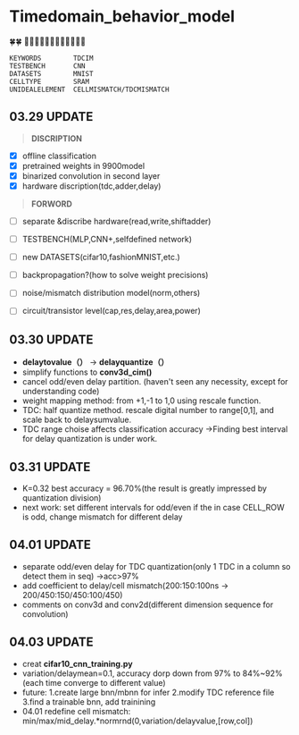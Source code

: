 # Timedomain_behavior_model 

:four_leaf_clover::four_leaf_clover:
:hamster::cow::tiger::rabbit::dragon::snake::horse::sheep::monkey::chicken::dog::pig:

```
KEYWORDS        TDCIM  
TESTBENCH       CNN  
DATASETS        MNIST  
CELLTYPE        SRAM  
UNIDEALELEMENT  CELLMISMATCH/TDCMISMATCH  
```


**03.29 UPDATE**  
--
>**DISCRIPTION**  
- [x] offline classification  
- [x] pretrained weights in 9900model
- [x] binarized convolution in second layer 
- [x] hardware discription(tdc,adder,delay)

>**FORWORD**
- [ ] separate &discribe hardware(read,write,shiftadder)
- [ ] TESTBENCH(MLP,CNN+,selfdefined network)
- [ ] new DATASETS(cifar10,fashionMNIST,etc.)
- [ ] backpropagation?(how to solve weight precisions)
- [ ] noise/mismatch distribution model(norm,others)
- [ ] circuit/transistor level(cap,res,delay,area,power)


**03.30 UPDATE**
--
- **delaytovalue（）** -> **delayquantize（）**  
- simplify functions to **conv3d_cim()**  
- cancel odd/even delay partition. (haven't seen any necessity, except for understanding code)  
- weight mapping method: from +1,-1 to 1,0 using rescale function.  
- TDC: half quantize method. rescale digital number to range[0,1], and scale back to delaysumvalue.  
- TDC range choise affects classification accuracy ->Finding best interval for delay quantization is under work.


**03.31 UPDATE**
--
- K=0.32 best accuracy = 96.70%(the result is greatly impressed by quantization division)
- next work: set different intervals for odd/even if the in case CELL_ROW is odd, change mismatch for different delay


**04.01 UPDATE**
--
- separate odd/even delay for TDC quantization(only 1 TDC in a column so detect them in seq) ->acc>97%
- add coefficient to delay/cell mismatch(200:150:100ns -> 200/450:150/450:100/450)
- comments on conv3d and conv2d(different dimension sequence for convolution)

**04.03 UPDATE**
--
- creat **cifar10_cnn_training.py**
- variation/delaymean=0.1, accuracy dorp down from 97% to 84%~92%(each time converge to different value)
- future: 1.create large bnn/mbnn for infer 2.modify TDC reference file 3.find a trainable bnn, add trainining
- 04.01 redefine cell mismatch: min/max/mid_delay.\*normrnd(0,variation/delayvalue,[row,col])
